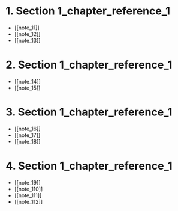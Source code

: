 # 1. Section 1_chapter_reference_1
- [[note_11]]
- [[note_12]]
- [[note_13]]

# 2. Section 1_chapter_reference_1
- [[note_14]]
- [[note_15]]

# 3. Section 1_chapter_reference_1
- [[note_16]]
- [[note_17]]
- [[note_18]]


# 4. Section 1_chapter_reference_1
- [[note_19]]
- [[note_110]]
- [[note_111]]
- [[note_112]]